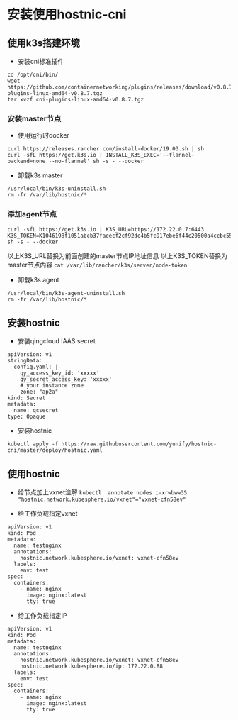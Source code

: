 # 安装使用hostnic-cni

## 使用k3s搭建环境

* 安装cni标准插件
```
cd /opt/cni/bin/
wget https://github.com/containernetworking/plugins/releases/download/v0.8.7/cni-plugins-linux-amd64-v0.8.7.tgz
tar xvzf cni-plugins-linux-amd64-v0.8.7.tgz
```

### 安装master节点

* 使用运行时docker
```
curl https://releases.rancher.com/install-docker/19.03.sh | sh
curl -sfL https://get.k3s.io | INSTALL_K3S_EXEC='--flannel-backend=none --no-flannel' sh -s - --docker
```

* 卸载k3s master
```
/usr/local/bin/k3s-uninstall.sh
rm -fr /var/lib/hostnic/*
```

### 添加agent节点

```
curl -sfL https://get.k3s.io | K3S_URL=https://172.22.0.7:6443 K3S_TOKEN=K1046198f1051abcb37faeecf2cf92de4b5fc917ebe6f44c20500a4ccbc55b4be59::server:bfbfe223034c7944aac3ed622ec345ef sh -s - --docker
```
以上K3S_URL替换为前面创建的master节点IP地址信息
以上K3S_TOKEN替换为master节点内容 `cat /var/lib/rancher/k3s/server/node-token`

* 卸载k3s agent
```
/usr/local/bin/k3s-agent-uninstall.sh
rm -fr /var/lib/hostnic/*
```

## 安装hostnic

* 安装qingcloud IAAS secret
```
apiVersion: v1
stringData:
  config.yaml: |-
    qy_access_key_id: 'xxxxx'
    qy_secret_access_key: 'xxxxx'
    # your instance zone
    zone: "ap2a"
kind: Secret
metadata:
  name: qcsecret
type: Opaque

```
* 安装hostnic
```
kubectl apply -f https://raw.githubusercontent.com/yunify/hostnic-cni/master/deploy/hostnic.yaml
```

## 使用hostnic

* 给节点加上vxnet注解
  `kubectl  annotate nodes i-xrwbww35  "hostnic.network.kubesphere.io/vxnet"="vxnet-cfn58ev"`

* 给工作负载指定vxnet
```
apiVersion: v1
kind: Pod
metadata:
  name: testnginx
  annotations:
    hostnic.network.kubesphere.io/vxnet: vxnet-cfn58ev
  labels:
    env: test
spec:
  containers:
    - name: nginx
      image: nginx:latest
      tty: true
```

* 给工作负载指定IP
```
apiVersion: v1
kind: Pod
metadata:
  name: testnginx
  annotations:
    hostnic.network.kubesphere.io/vxnet: vxnet-cfn58ev
    hostnic.network.kubesphere.io/ip: 172.22.0.88
  labels:
    env: test
spec:
  containers:
    - name: nginx
      image: nginx:latest
      tty: true
```